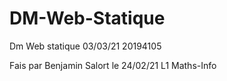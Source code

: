 # DM-Web-Statique
Dm Web statique 03/03/21 20194105

Fais par Benjamin Salort le 24/02/21
L1 Maths-Info
